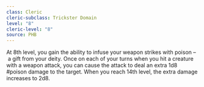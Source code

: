 ```yaml
---
class: Cleric
cleric-subclass: Trickster Domain
level: "8"
cleric-level: "8"
source: PHB
---
```



At 8th level, you gain the ability to infuse your weapon strikes with poison – a gift from your deity. Once on each of your turns when you hit a creature with a weapon attack, you can cause the attack to deal an extra 1d8 #poison damage to the target. When you reach 14th level, the extra damage increases to 2d8.